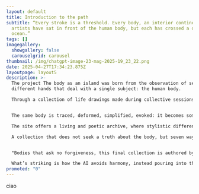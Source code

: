 ```yaml
---
layout: default
title: Introduction to the path
subtitle: “Every stroke is a threshold. Every body, an interior continent. Seven
  artists have sat in front of the human body, but each has crossed a different
  ocean.”
tags: []
imagegallery:
  showgallery: false
  carouselgrid: carousel
thumbnail: /img/chatgpt-image-23-mag-2025-19_23_22.png
date: 2025-04-27T17:34:23.875Z
layoutpage: layout5
description: >-
  The project The body as an island was born from the observation of seven
  different hands that deal with a single subject: the human body.

  Through a collection of life drawings made during collective sessions, the path highlights how each artist interprets the body according to his own visual language, his own gesture, his own sensitivity.


  The same body is traced, deformed, simplified, evoked: it becomes something else every time, while remaining recognizable.

  The site offers a living and poetic archive, where stylistic differences intertwine with emotional readings, thematic paths and reflections on the sign.

  A collection that does not seek a truth about the body, but seven ways of crossing it.


  "﻿Bodies that ask no forgiveness, this final collection is authored by AI. The machine observes the human body without mercy or indulgence, interpreting it as a deformed, grotesque mass viscerally emotional in its rawness.

  What’s striking is how the AI avoids harmony, instead pouring into the body a sense of unease, anxiety, a nearly primal tension. There is no idealization, no redemption only flesh, wide eyes, and compressed gestures. In these figures, the AI doesn’t soften or console. It offers bodies that ask no forgiveness. Only presence. Only urgency.
promoted: "0"
---
```

c﻿iao